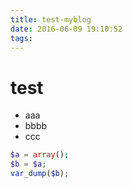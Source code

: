 ```yaml
---
title: test-myblog
date: 2016-06-09 19:10:52
tags:
---
```


# test
- aaa
- bbbb
- ccc

```php
$a = array();
$b = $a;
var_dump($b);
```
